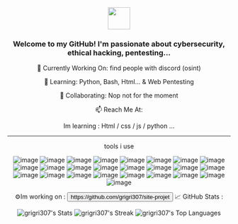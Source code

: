 <div align="center"> 
    <img src="https://media.tenor.com/S61VCO73mOAAAAAj/linux-tux.gif" width="50" height="50"> 
    <h3>Welcome to my GitHub! I'm passionate about cybersecurity, ethical hacking, pentesting...</h3> 
    <p>🔭 Currently Working On: find people with discord (osint)
    <p>🌱 Learning: Python, Bash, Html... & Web Pentesting
    <p>👯 Collaborating: Nop not for the moment
    <p>📫 Reach Me At: 
    <p>Im learning : Html / css / js / python ...</p>
    <hr size="3">
    <h>tools i use</h>

![image](https://img.shields.io/badge/Debian-red)
![image](https://img.shields.io/badge/Docker-lightBlue)
![image](https://img.shields.io/badge/Windows-blue)
![image](https://img.shields.io/badge/KALI%20LINUX-darkblue)
![image](https://img.shields.io/badge/PARROT%20OS-darkblue)
![image](https://img.shields.io/badge/TOR-purple)
![image](https://img.shields.io/badge/FIREFOX-orange)
![image](https://img.shields.io/badge/MySql-blue)
![image](https://img.shields.io/badge/BeEF-red)
![image](https://img.shields.io/badge/Open%20Vpn-orange)
![image](https://img.shields.io/badge/Root%20Me-white)
![image](https://img.shields.io/badge/Visual%20Studio%20Code-blue)
![image](https://img.shields.io/badge/Visual%20Studio%20Codium-blue)
![image](https://img.shields.io/badge/Wikipedia-white)
![image](https://img.shields.io/badge/Npm-red)
![image](https://img.shields.io/badge/Azure-blue)
![image](https://img.shields.io/badge/AWS-yellow)
![image](https://img.shields.io/badge/Google%20Cloud-white)
![image](https://img.shields.io/badge/Oracle-red)
![image](https://img.shields.io/badge/Apache-red)
![image](https://img.shields.io/badge/Git-red)
![image](https://img.shields.io/badge/Python-darkgreen)
![image](https://img.shields.io/badge/Html-red)
![image](https://img.shields.io/badge/Css-blue)
![image](https://img.shields.io/badge/JavaScript-green)

</div>

<div align="center"> 
    <h>⚙️Im working on :</h>
    <button link="https://github.com/grigri307/site-projet">https://github.com/grigri307/site-projet</button>
    <h>📈 GitHub Stats :</h>
    
![grigri307's Stats](https://github-readme-stats.vercel.app/api?username=grigri307&theme=vue-dark&show_icons=true&hide_border=true&count_private=true)
![grigri307's Streak](https://github-readme-streak-stats.herokuapp.com/?user=grigri307&theme=vue-dark&hide_border=true)
![grigri307's Top Languages](https://github-readme-stats.vercel.app/api/top-langs/?username=grigri307&theme=vue-dark&show_icons=true&hide_border=true&layout=compact)

</div>
